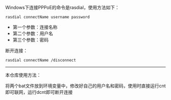 Windows下连接PPPoE的命令是rasdial，使用方法如下：

```
rasdial connectName username password
```

- 第一个参数：连接名称
- 第二个参数：用户名
- 第三个参数：密码

断开连接：

```
rasdial connectName /disconnect
```

--------

本仓库使用方法：

将两个bat文件放到环境变量中，修改好自己的用户名和密码，使用时直接运行cnt即可联网，运行dcnt即可断开连接
